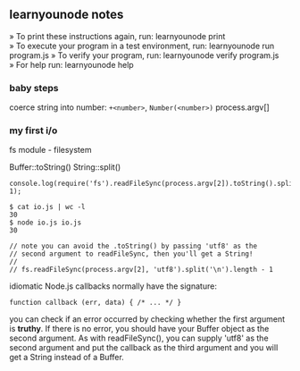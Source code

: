 
## learnyounode notes

   » To print these instructions again, run: learnyounode print                  
   » To execute your program in a test environment, run: learnyounode run program.js
   » To verify your program, run: learnyounode verify program.js                
   » For help run: learnyounode help

### baby steps

coerce string into number: `+<number>`, `Number(<number>)`
process.argv[]

### my first i/o

fs module - filesystem

Buffer::toString()
String::split()
    
    console.log(require('fs').readFileSync(process.argv[2]).toString().split("\n").length-1);

    $ cat io.js | wc -l
    30
    $ node io.js io.js 
    30

    // note you can avoid the .toString() by passing 'utf8' as the
    // second argument to readFileSync, then you'll get a String!
    //
    // fs.readFileSync(process.argv[2], 'utf8').split('\n').length - 1


idiomatic Node.js callbacks normally have the signature:

    function callback (err, data) { /* ... */ }

you can check if an error occurred by checking whether the first argument is **truthy**. If there is no error, you should have your Buffer object as the second argument. As with readFileSync(), you can supply 'utf8' as the second argument and put the callback as the third argument and you will get a String instead of a Buffer.


